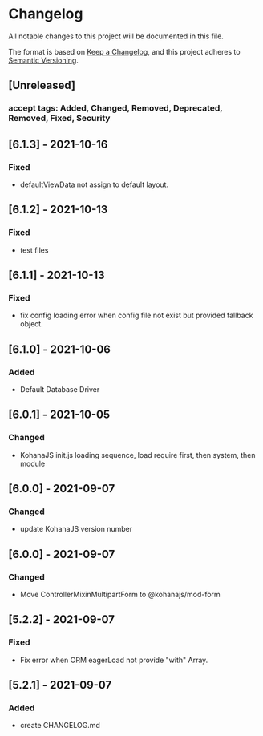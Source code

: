 # Changelog
All notable changes to this project will be documented in this file.

The format is based on [Keep a Changelog](https://keepachangelog.com/en/1.0.0/),
and this project adheres to [Semantic Versioning](https://semver.org/spec/v2.0.0.html).

## [Unreleased]
### accept tags: Added, Changed, Removed, Deprecated, Removed, Fixed, Security

## [6.1.3] - 2021-10-16
### Fixed
- defaultViewData not assign to default layout.

## [6.1.2] - 2021-10-13
### Fixed
- test files

## [6.1.1] - 2021-10-13
### Fixed
- fix config loading error when config file not exist but provided fallback object.

## [6.1.0] - 2021-10-06
### Added
- Default Database Driver

## [6.0.1] - 2021-10-05
### Changed
- KohanaJS init.js loading sequence, load require first, then system, then module

## [6.0.0] - 2021-09-07
### Changed
- update KohanaJS version number

## [6.0.0] - 2021-09-07
### Changed
- Move ControllerMixinMultipartForm to @kohanajs/mod-form

## [5.2.2] - 2021-09-07
### Fixed
- Fix error when ORM eagerLoad not provide "with" Array.

## [5.2.1] - 2021-09-07
### Added
- create CHANGELOG.md